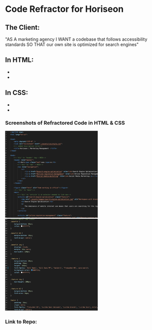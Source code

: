 # Code Refractor for Horiseon
## The Client:
 "AS A marketing agency
I WANT a codebase that follows accessibility standards
SO THAT our own site is optimized for search engines"

## In HTML:
* 
* 



## In CSS:
* 
* 

### Screenshots of Refractored Code in HTML & CSS
[<img src="assets/images/htmlrefractor.png" width="300"/>](assets/images/htmlrefractor.png)
[<img src="assets/images/cssrefrator.png" width="300"/>](assets/images/cssrefrator.png)

### Link to Repo:  